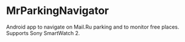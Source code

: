 MrParkingNavigator
==================

Android app to navigate on Mail.Ru parking and to monitor free places.
Supports Sony SmartWatch 2.
